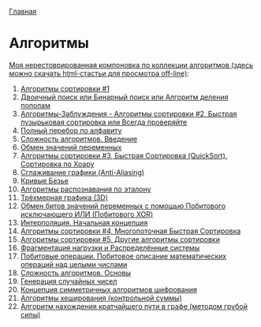 [Главная](https://dmitriysidyakin.github.io/School-IT/)

# Алгоритмы 

[Моя нерестоврированная компоновка по коллекции алгоритмов (здесь можно скачать html-стастьи для просмотра off-line)](https://github.com/DmitriySidyakin/School-IT/tree/main/algorithms_book_sidyakin_di):
1. [Алгоритмы сортировки #1](0001%20-%20Алгоритмы%20сортировки%201/index.html)
2. [Двоичный поиск или Бинарный поиск или Алгоритм деления пополам](0002%20-%20Двоичный%20поиск%20или%20Бинарный%20поиск%20или%20Алгоритм%20деления%20пополам/index.html)
3. [Алгоритмы-Заблуждения -  Алгоритмы сортировки #2, Быстрая пузырьковая сортировка или Всегда проверяйте](0003%20-%20Алгоритмы-Заблуждения%20-%20%20Алгоритмы%20сортировки%202,%20Быстрая%20пузырьковая%20сортировка%20или%20Всегда%20проверяйте/index.html)
4. [Полный перебор по алфавиту](0004%20-%20Полный%20перебор%20по%20алфавиту/index.html)
5. [Сложность алгоритмов. Введение](0005%20-%20Сложность%20алгоритмов.%20Введение/index.html)
6. [Обмен значений переменных](0006%20-%20Обмен%20значений%20переменных/index.html)
7. [Алгоритмы сортировки #3, Быстрая Сортировка (QuickSort), Сортировка по Хоару](0007%20-%20Алгоритмы%20сортировки%203,%20Быстрая%20Сортировка%20(QuickSort),%20Сортировка%20по%20Хоару/index.html)
8. [Сглаживание графики (Anti-Aliasing)](0008%20-%20Сглаживание%20графики%20(Anti-Aliasing)/index.html)
9. [Кривые Безье](0009%20-%20Кривые%20Безье/index.html)
10. [Алгоритмы распознавания по эталону](0010%20-%20Алгоритмы%20распознавания%20по%20эталону/index.html)
11. [Трёхмерная графика (3D)](0011%20-%20Трёхмерная%20графика%20(3D)/index.html)
12. [Обмен битов значений переменных с помощью Побитового исключающего ИЛИ (Побитового XOR)](0012%20-%20Обмен%20битов%20значений%20переменных%20с%20помощью%20Побитового%20исключающего%20ИЛИ%20(Побитового%20XOR)/index.html)
13. [Интерполяция. Начальная концепция](0013%20-%20Интерполяция.%20Начальная%20концепция/index.html)
14. [Алгоритмы сортировки #4, Многопоточная Быстрая Сортировка](0014%20-%20Алгоритмы%20сортировки%204,%20Многопоточная%20Быстрая%20Сортировка/index.html)
15. [Алгоритмы сортировки #5, Другие алгоритмы сортировки](0015%20-%20Алгоритмы%20сортировки%205,%20Другие%20алгоритмы%20сортировки/index.html)
16. [Фрагментация нагрузки и Распределённые системы](0016%20-%20Фрагментация%20нагрузки%20и%20Распределённые%20системы/index.html)
17. [Побитовые операции. Побитовое описание математических операций над целыми числами](0017%20-%20Побитовые%20операции.%20Побитовое%20описание%20математических%20операций%20над%20целыми%20числами/index.html)
18. [Сложность алгоритмов. Основы](0018%20-%20Сложность%20алгоритмов.%20Основы/index.html)
19. [Генерация случайных чисел](0019%20-%20Генерация%20случайных%20чисел/index.html)
20. [Концепция симметричных алгоритмов шифрования](0020%20-%20Концепция%20симметричных%20алгоритмов%20шифрования/index.html)
21. [Алгоритмы хеширования (контрольной суммы)](0021%20-%20Алгоритмы%20хеширования%20(контрольной%20суммы)/index.html)
22. [Алгоритм нахождения кратчайшего пути в графе (методом грубой силы)](0022%20-%20Алгоритм%20нахождения%20кратчайшего%20пути%20в%20графе%20(методом%20грубой%20силы)/index.html)

